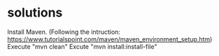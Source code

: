 # solutions
Install Maven. (Following the intruction: https://www.tutorialspoint.com/maven/maven_environment_setup.htm) 
Execute "mvn clean"
Excute "mvn install:install-file"
